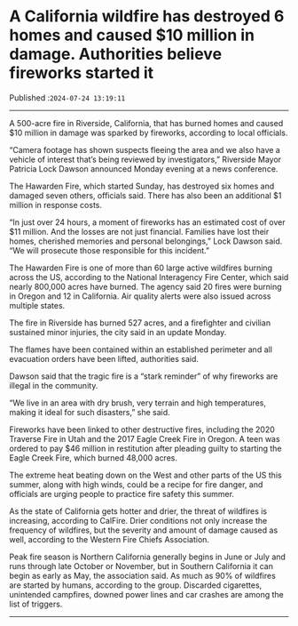 # A California wildfire has destroyed 6 homes and caused $10 million in damage. Authorities believe fireworks started it

Published :`2024-07-24 13:19:11`

---

A 500-acre fire in Riverside, California, that has burned homes and caused $10 million in damage was sparked by fireworks, according to local officials.

“Camera footage has shown suspects fleeing the area and we also have a vehicle of interest that’s being reviewed by investigators,” Riverside Mayor Patricia Lock Dawson announced Monday evening at a news conference.

The Hawarden Fire, which started Sunday, has destroyed six homes and damaged seven others, officials said. There has also been an additional $1 million in response costs.

“In just over 24 hours, a moment of fireworks has an estimated cost of over $11 million. And the losses are not just financial. Families have lost their homes, cherished memories and personal belongings,” Lock Dawson said. “We will prosecute those responsible for this incident.”

The Hawarden Fire is one of more than 60 large active wildfires burning across the US, according to the National Interagency Fire Center, which said nearly 800,000 acres have burned. The agency said 20 fires were burning in Oregon and 12 in California. Air quality alerts were also issued across multiple states.

The fire in Riverside has burned 527 acres, and a firefighter and civilian sustained minor injuries, the city said in an update Monday.

The flames have been contained within an established perimeter and all evacuation orders have been lifted, authorities said.

Dawson said that the tragic fire is a “stark reminder” of why fireworks are illegal in the community.

“We live in an area with dry brush, very terrain and high temperatures, making it ideal for such disasters,” she said.

Fireworks have been linked to other destructive fires, including the 2020 Traverse Fire in Utah and the 2017 Eagle Creek Fire in Oregon. A teen was ordered to pay $46 million in restitution after pleading guilty to starting the Eagle Creek Fire, which burned 48,000 acres.

The extreme heat beating down on the West and other parts of the US this summer, along with high winds, could be a recipe for fire danger, and officials are urging people to practice fire safety this summer.

As the state of California gets hotter and drier, the threat of wildfires is increasing, according to CalFire. Drier conditions not only increase the frequency of wildfires, but the severity and amount of damage caused as well, according to the Western Fire Chiefs Association.

Peak fire season is Northern California generally begins in June or July and runs through late October or November, but in Southern California it can begin as early as May, the association said. As much as 90% of wildfires are started by humans, according to the group. Discarded cigarettes, unintended campfires, downed power lines and car crashes are among the list of triggers.

---

